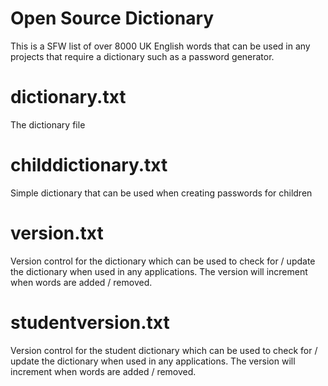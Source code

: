 # Open Source Dictionary
This is a SFW list of over 8000 UK English words that can be used in any projects that require a dictionary such as a password generator. 

# dictionary.txt
The dictionary file

# childdictionary.txt
Simple dictionary that can be used when creating passwords for children

# version.txt
Version control for the dictionary which can be used to check for / update the dictionary when used in any applications. The version will increment when words are added / removed. 

# studentversion.txt
Version control for the student dictionary which can be used to check for / update the dictionary when used in any applications. The version will increment when words are added / removed.
